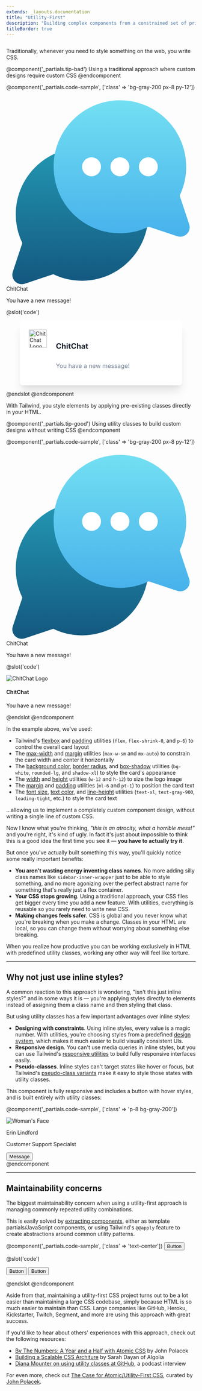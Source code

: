 ```yaml
---
extends: _layouts.documentation
title: "Utility-First"
description: "Building complex components from a constrained set of primitive utilities."
titleBorder: true
---
```


<h2 style="font-size: 0" class="invisible m-0 -mb-6">Overview</h2>

Traditionally, whenever you need to style something on the web, you write CSS.

@component('_partials.tip-bad')
Using a traditional approach where custom designs require custom CSS
@endcomponent

@component('_partials.code-sample', ['class' => 'bg-gray-200 px-8 py-12'])
<div class="max-w-sm mx-auto flex p-6 bg-white rounded-lg shadow-xl">
  <div class="flex-shrink-0">
    <svg class="h-12 w-12" viewBox="0 0 40 40" xmlns="http://www.w3.org/2000/svg"><defs><linearGradient x1="50%" y1="0%" x2="50%" y2="100%" id="a"><stop stop-color="#2397B3" offset="0%"/><stop stop-color="#13577E" offset="100%"/></linearGradient><linearGradient x1="50%" y1="0%" x2="50%" y2="100%" id="b"><stop stop-color="#73DFF2" offset="0%"/><stop stop-color="#47B1EB" offset="100%"/></linearGradient></defs><g fill="none" fill-rule="evenodd"><path d="M28.872 22.096c.084.622.128 1.258.128 1.904 0 7.732-6.268 14-14 14-2.176 0-4.236-.496-6.073-1.382l-6.022 2.007c-1.564.521-3.051-.966-2.53-2.53l2.007-6.022A13.944 13.944 0 0 1 1 24c0-7.331 5.635-13.346 12.81-13.95A9.967 9.967 0 0 0 13 14c0 5.523 4.477 10 10 10a9.955 9.955 0 0 0 5.872-1.904z" fill="url(#a)" transform="translate(1 1)"/><path d="M35.618 20.073l2.007 6.022c.521 1.564-.966 3.051-2.53 2.53l-6.022-2.007A13.944 13.944 0 0 1 23 28c-7.732 0-14-6.268-14-14S15.268 0 23 0s14 6.268 14 14c0 2.176-.496 4.236-1.382 6.073z" fill="url(#b)" transform="translate(1 1)"/><path d="M18 17a2 2 0 1 0 0-4 2 2 0 0 0 0 4zM24 17a2 2 0 1 0 0-4 2 2 0 0 0 0 4zM30 17a2 2 0 1 0 0-4 2 2 0 0 0 0 4z" fill="#FFF"/></g></svg>
  </div>
  <div class="ml-6 pt-1">
    <div class="text-xl text-gray-900 leading-tight">ChitChat</div>
    <p class="text-base text-gray-600 leading-normal">You have a new message!</p>
  </div>
</div>

@slot('code')
<div class="chat-notification">
  <div class="chat-notification-logo-wrapper">
    <img class="chat-notification-logo" src="/img/logo.svg" alt="ChitChat Logo">
  </div>
  <div class="chat-notification-content">
    <h4 class="chat-notification-title">ChitChat</h4>
    <p class="chat-notification-message">You have a new message!</p>
  </div>
</div>

<style>
  .chat-notification {
    display: flex;
    max-width: 24rem;
    margin: 0 auto;
    padding: 1.5rem;
    border-radius: 0.5rem;
    background-color: #fff;
    box-shadow: 0 20px 25px -5px rgba(0, 0, 0, 0.1), 0 10px 10px -5px rgba(0, 0, 0, 0.04);
  }
  .chat-notification-logo-wrapper {
    flex-shrink: 0;
  }
  .chat-notification-logo {
    height: 3rem;
    width: 3rem;
  }
  .chat-notification-content {
    margin-left: 1.5rem;
    padding-top: 0.25rem;
  }
  .chat-notification-title {
    color: #1a202c;
    font-size: 1.25rem;
    line-height: 1.25;
  }
  .chat-notification-message {
    color: #718096;
    font-size: 1rem;
    line-height: 1.5;
  }
</style>
@endslot
@endcomponent

With Tailwind, you style elements by applying pre-existing classes directly in your HTML.

@component('_partials.tip-good')
Using utility classes to build custom designs without writing CSS
@endcomponent

@component('_partials.code-sample', ['class' => 'bg-gray-200 px-8 py-12'])
<div class="max-w-sm mx-auto flex p-6 bg-white rounded-lg shadow-xl">
  <div class="flex-shrink-0">
    <svg class="h-12 w-12" viewBox="0 0 40 40" xmlns="http://www.w3.org/2000/svg"><defs><linearGradient x1="50%" y1="0%" x2="50%" y2="100%" id="a"><stop stop-color="#2397B3" offset="0%"/><stop stop-color="#13577E" offset="100%"/></linearGradient><linearGradient x1="50%" y1="0%" x2="50%" y2="100%" id="b"><stop stop-color="#73DFF2" offset="0%"/><stop stop-color="#47B1EB" offset="100%"/></linearGradient></defs><g fill="none" fill-rule="evenodd"><path d="M28.872 22.096c.084.622.128 1.258.128 1.904 0 7.732-6.268 14-14 14-2.176 0-4.236-.496-6.073-1.382l-6.022 2.007c-1.564.521-3.051-.966-2.53-2.53l2.007-6.022A13.944 13.944 0 0 1 1 24c0-7.331 5.635-13.346 12.81-13.95A9.967 9.967 0 0 0 13 14c0 5.523 4.477 10 10 10a9.955 9.955 0 0 0 5.872-1.904z" fill="url(#a)" transform="translate(1 1)"/><path d="M35.618 20.073l2.007 6.022c.521 1.564-.966 3.051-2.53 2.53l-6.022-2.007A13.944 13.944 0 0 1 23 28c-7.732 0-14-6.268-14-14S15.268 0 23 0s14 6.268 14 14c0 2.176-.496 4.236-1.382 6.073z" fill="url(#b)" transform="translate(1 1)"/><path d="M18 17a2 2 0 1 0 0-4 2 2 0 0 0 0 4zM24 17a2 2 0 1 0 0-4 2 2 0 0 0 0 4zM30 17a2 2 0 1 0 0-4 2 2 0 0 0 0 4z" fill="#FFF"/></g></svg>
  </div>
  <div class="ml-6 pt-1">
    <div class="text-xl text-gray-900 leading-tight">ChitChat</div>
    <p class="text-base text-gray-600 leading-normal">You have a new message!</p>
  </div>
</div>

@slot('code')
<div class="max-w-sm mx-auto flex p-6 bg-white rounded-lg shadow-xl">
  <div class="flex-shrink-0">
    <img class="h-12 w-12" src="/img/logo.svg" alt="ChitChat Logo">
  </div>
  <div class="ml-6 pt-1">
    <h4 class="text-xl text-gray-900 leading-tight">ChitChat</h4>
    <p class="text-base text-gray-600 leading-normal">You have a new message!</p>
  </div>
</div>
@endslot
@endcomponent


In the example above, we've used:

- Tailwind's [flexbox](/docs/display#flex) and [padding](/docs/padding) utilities (`flex`, `flex-shrink-0`, and `p-6`) to control the overall card layout
- The [max-width](/docs/max-width) and [margin](/docs/margin) utilities (`max-w-sm` and `mx-auto`) to constrain the card width and center it horizontally
- The [background color](/docs/background-color), [border radius](/docs/border-radius), and [box-shadow](/docs/box-shadow) utilities (`bg-white`, `rounded-lg`, and `shadow-xl`) to style the card's appearance
- The [width](/docs/width) and [height](/docs/height) utilities (`w-12` and `h-12`) to size the logo image
- The [margin](/docs/margin) and [padding](/docs/padding) utilities (`ml-6` and `pt-1`) to position the card text
- The [font size](/docs/font-size), [text color](/docs/text-color), and [line-height](/docs/line-height) utilities (`text-xl`, `text-gray-900`, `leading-tight`, etc.) to style the card text

...allowing us to implement a completely custom component design, without writing a single line of custom CSS.

Now I know what you're thinking, _"this is an atrocity, what a horrible mess!"_ and you're right, it's kind of ugly. In fact it's just about impossible to think this is a good idea the first time you see it — **you have to actually try it**.

But once you've actually built something this way, you'll quickly notice some really important benefits:

- **You aren't wasting energy inventing class names**. No more adding silly class names like `sidebar-inner-wrapper` just to be able to style something, and no more agonizing over the perfect abstract name for something that's really just a flex container.
- **Your CSS stops growing**. Using a traditional approach, your CSS files get bigger every time you add a new feature. With utilities, everything is reusable so you rarely need to write new CSS.
- **Making changes feels safer**. CSS is global and you never know what you're breaking when you make a change. Classes in your HTML are local, so you can change them without worrying about something else breaking.

When you realize how productive you can be working exclusively in HTML with predefined utility classes, working any other way will feel like torture.

---

## Why not just use inline styles?

A common reaction to this approach is wondering, "isn't this just inline styles?" and in some ways it is — you're applying styles directly to elements instead of assigning them a class name and then styling that class.

But using utility classes has a few important advantages over inline styles:

- **Designing with constraints**. Using inline styles, every value is a magic number. With utilities, you're choosing styles from a predefined [design system](/docs/theme), which makes it much easier to build visually consistent UIs.
- **Responsive design**. You can't use media queries in inline styles, but you can use Tailwind's [responsive utilities](/docs/responsive-design) to build fully responsive interfaces easily.
- **Pseudo-classes**. Inline styles can't target states like hover or focus, but Tailwind's [pseudo-class variants](/docs/pseudo-class-variants) make it easy to style those states with utility classes.

This component is fully responsive and includes a button with hover styles, and is built entirely with utility classes:

@component('_partials.code-sample', ['class' => 'p-8 bg-gray-200'])
<div class="max-w-sm mx-auto bg-white shadow-lg rounded-lg overflow-hidden">
  <div class="sm:flex sm:items-center px-6 py-4">
    <img class="block mx-auto sm:mx-0 sm:flex-shrink-0 h-16 sm:h-24 rounded-full" src="https://randomuser.me/api/portraits/women/17.jpg" alt="Woman's Face">
    <div class="mt-4 sm:mt-0 sm:ml-4 text-center sm:text-left">
      <p class="text-xl leading-tight">Erin Lindford</p>
      <p class="text-sm leading-tight text-gray-600">Customer Support Specialst</p>
      <div class="mt-4">
        <button class="text-purple-500 hover:text-white hover:bg-purple-500 border border-purple-500 text-xs font-semibold rounded-full px-4 py-1 leading-normal">Message</button>
      </div>
    </div>
  </div>
</div>
@endcomponent

---

## Maintainability concerns

The biggest maintainability concern when using a utility-first approach is managing commonly repeated utility combinations.

This is easily solved by [extracting components](/docs/extracting-components), either as template partials/JavaScript components, or using Tailwind's `@@apply` feature to create abstractions around common utility patterns.

@component('_partials.code-sample', ['class' => 'text-center'])
<button class="bg-blue-500 hover:bg-blue-700 text-white font-bold py-2 px-4 rounded">
  Button
</button>

@slot('code')
<!-- Using utilities -->
<button class="bg-blue-500 hover:bg-blue-700 text-white font-bold py-2 px-4 rounded">
  Button
</button>

<!-- Extracting classes using @@apply -->
<button class="btn btn-blue">
  Button
</button>

<style>
  .btn {
    @@apply font-bold py-2 px-4 rounded;
  }
  .btn-blue {
    @@apply bg-blue-500 text-white;
  }
  .btn-blue:hover {
    @@apply bg-blue-700;
  }
</style>
@endslot
@endcomponent

Aside from that, maintaining a utility-first CSS project turns out to be a lot easier than maintaining a large CSS codebase, simply because HTML is so much easier to maintain than CSS. Large companies like GitHub, Heroku, Kickstarter, Twitch, Segment, and more are using this approach with great success.

If you'd like to hear about others' experiences with this approach, check out the following resources:

- [By The Numbers: A Year and a Half with Atomic CSS](https://medium.com/@johnpolacek/by-the-numbers-a-year-and-half-with-atomic-css-39d75b1263b4) by John Polacek
- [Building a Scalable CSS Architure](https://blog.algolia.com/redesigning-our-docs-part-4-building-a-scalable-css-architecture/) by Sarah Dayan of Algolia
- [Diana Mounter on using utility classes at GitHub](http://www.fullstackradio.com/75), a podcast interview

For even more, check out [The Case for Atomic/Utility-First CSS](https://johnpolacek.github.io/the-case-for-atomic-css/), curated by [John Polacek](https://twitter.com/johnpolacek).
